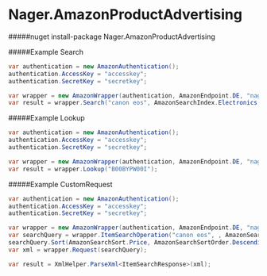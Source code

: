 Nager.AmazonProductAdvertising
==========

#####nuget
install-package Nager.AmazonProductAdvertising


#####Example Search
```cs
var authentication = new AmazonAuthentication();
authentication.AccessKey = "accesskey";
authentication.SecretKey = "secretkey";

var wrapper = new AmazonWrapper(authentication, AmazonEndpoint.DE, "nagerat-21");
var result = wrapper.Search("canon eos", AmazonSearchIndex.Electronics, AmazonResponseGroup.Large);
```

#####Example Lookup
```cs
var authentication = new AmazonAuthentication();
authentication.AccessKey = "accesskey";
authentication.SecretKey = "secretkey";

var wrapper = new AmazonWrapper(authentication, AmazonEndpoint.DE, "nagerat-21");
var result = wrapper.Lookup("B00BYPW00I");
```

#####Example CustomRequest
```cs
var authentication = new AmazonAuthentication();
authentication.AccessKey = "accesskey";
authentication.SecretKey = "secretkey";

var wrapper = new AmazonWrapper(authentication, AmazonEndpoint.DE, "nagerat-21");
var searchQuery = wrapper.ItemSearchOperation("canon eos", , AmazonSearchIndex.Electronics);
searchQuery.Sort(AmazonSearchSort.Price, AmazonSearchSortOrder.Descending);
var xml = wrapper.Request(searchQuery);

var result = XmlHelper.ParseXml<ItemSearchResponse>(xml);
```